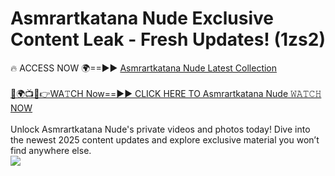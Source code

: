 # Asmrartkatana Nude Exclusive Content Leak - Fresh Updates! (1zs2)

🔥 ACCESS NOW 🌍==►► <a href="https://tinyurl.com/yc657z5k" rel="nofollow">Asmrartkatana Nude Latest Collection</a>
<br><br>
[🔴🌍📺📱👉WA𝚃CH Now==►► CLICK HERE TO Asmrartkatana Nude 𝚆𝙰𝚃𝙲𝙷 NOW](https://tinyurl.com/yc657z5k)
<br><br>
Unlock Asmrartkatana Nude's private videos and photos today! Dive into the newest 2025 content updates and explore exclusive material you won’t find anywhere else.
<br>
<a href="https://tinyurl.com/yc657z5k" rel="nofollow" data-target="animated-image.originalLink"><img src="https://camo.githubusercontent.com/8a4f000d20f83aca3bf7ec5f350d767afa0574a8a352519fd8cfa583a6f93a33/68747470733a2f2f692e696d6775722e636f6d2f644a486b345a712e676966" data-canonical-src="https://i.imgur.com/dJHk4Zq.gif" style="max-width: 100%; display: inline-block;" data-target="animated-image.originalImage"></a>
<br>
